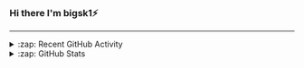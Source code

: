 ### Hi there I'm bigsk1⚡

<!--
**bigsk1/bigsk1** is a ✨ _special_ ✨ repository because its `README.md` (this file) appears on your GitHub profile.

Here are some ideas to get you started:

- 🔭 I’m currently working on ...
- 🌱 I’m currently learning ...
- 👯 I’m looking to collaborate on ...
- 🤔 I’m looking for help with ...
- 💬 Ask me about ...
- 📫 How to reach me: ...
- 😄 Pronouns: ...
- ⚡ Fun fact: ...
-->

---

<details>
  <summary>:zap: Recent GitHub Activity</summary>
  
  <!--START_SECTION:activity-->
  <!--END_SECTION:activity-->
</details>


<details>
  <summary>:zap: GitHub Stats</summary>

  <img align="left" alt="bigsk1's GitHub Stats" src="https://github-readme-stats.vercel.app/api?username=bigsk1&show_icons=true&hide_border=false&title_color=ff652f&icon_color=FFE400&bg_color=09131B&text_color=ffffff&border_color=0c1a25" />


</details>

[website]: https://bigsk1.com/
[twitter]: https://twitter.com/KratomSyndicate
[youtube]: https://youtube.com/@bigsk1
[dockerhub]: https://hub.docker.com/u/bigsk1
[links]: https://links.thekratomsyndicate.com/





